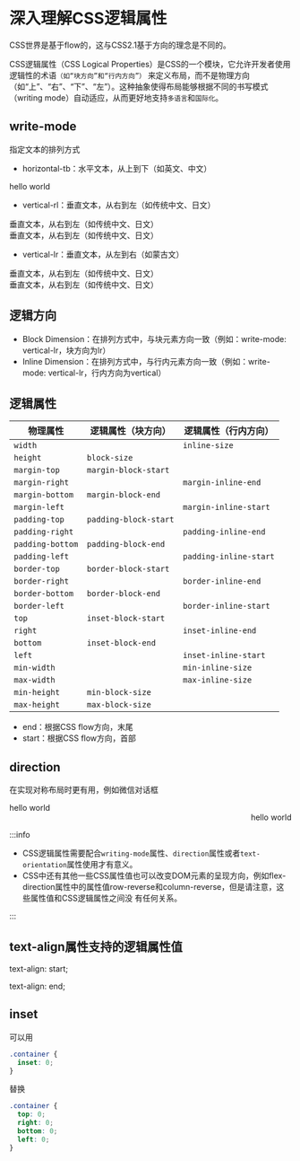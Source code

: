 # 深入理解CSS逻辑属性

CSS世界是基于flow的，这与CSS2.1基于方向的理念是不同的。

CSS逻辑属性（CSS Logical
Properties）是CSS的一个模块，它允许开发者使用逻辑性的术语`（如“块方向”和“行内方向”）`
来定义布局，而不是物理方向（如“上”、“右”、“下”、“左”）。这种抽象使得布局能够根据不同的书写模式（writing
mode）自动适应，从而更好地支持`多语言`和`国际化`。

## write-mode

指定文本的排列方式

- horizontal-tb：水平文本，从上到下（如英文、中文）

<div class="write-normal bg-#3c3c3c">
hello world
</div>

- vertical-rl：垂直文本，从右到左（如传统中文、日文）

<div class="write-vertical-right w-full bg-#3c3c3c">
<div>垂直文本，从右到左（如传统中文、日文）</div>
<div>垂直文本，从右到左（如传统中文、日文）</div>
</div>

- vertical-lr：垂直文本，从左到右（如蒙古文）

<div class="write-vertical-left bg-#3c3c3c">
<div>垂直文本，从右到左（如传统中文、日文）</div>
<div>垂直文本，从右到左（如传统中文、日文）</div>
</div>

## 逻辑方向

- Block Dimension：在排列方式中，与块元素方向一致（例如：write-mode: vertical-lr，块方向为lr）
- Inline Dimension：在排列方式中，与行内元素方向一致（例如：write-mode: vertical-lr，行内方向为vertical）

## 逻辑属性

| 物理属性         | 逻辑属性（块方向）    | 逻辑属性（行内方向）   |
| ---------------- | --------------------- | ---------------------- |
| `width`          |                       | `inline-size`          |
| `height`         | `block-size`          |                        |
| `margin-top`     | `margin-block-start`  |                        |
| `margin-right`   |                       | `margin-inline-end`    |
| `margin-bottom`  | `margin-block-end`    |                        |
| `margin-left`    |                       | `margin-inline-start`  |
| `padding-top`    | `padding-block-start` |                        |
| `padding-right`  |                       | `padding-inline-end`   |
| `padding-bottom` | `padding-block-end`   |                        |
| `padding-left`   |                       | `padding-inline-start` |
| `border-top`     | `border-block-start`  |                        |
| `border-right`   |                       | `border-inline-end`    |
| `border-bottom`  | `border-block-end`    |                        |
| `border-left`    |                       | `border-inline-start`  |
| `top`            | `inset-block-start`   |                        |
| `right`          |                       | `inset-inline-end`     |
| `bottom`         | `inset-block-end`     |                        |
| `left`           |                       | `inset-inline-start`   |
| `min-width`      |                       | `min-inline-size`      |
| `max-width`      |                       | `max-inline-size`      |
| `min-height`     | `min-block-size`      |                        |
| `max-height`     | `max-block-size`      |                        |

- end：根据CSS flow方向，末尾
- start：根据CSS flow方向，首部

## direction

在实现对称布局时更有用，例如微信对话框

<div class="w-full bg-#3c3c3c">
<div>
<span>hello world</span>
</div>
<div style="direction: rtl">
<span>hello world</span>
</div>
</div>

:::info

- CSS逻辑属性需要配合`writing-mode`属性、`direction`属性或者`text-orientation`属性使用才有意义。
- CSS中还有其他一些CSS属性值也可以改变DOM元素的呈现方向，例如flex-direction属性中的属性值row-reverse和column-reverse，但是请注意，这些属性值和CSS逻辑属性之间没
  有任何关系。

:::

## text-align属性支持的逻辑属性值

text-align: start;

text-align: end;

## inset

可以用

```css
.container {
  inset: 0;
}
```

替换

```css
.container {
  top: 0;
  right: 0;
  bottom: 0;
  left: 0;
}
```
